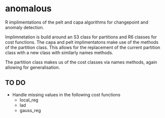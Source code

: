 # anomalous

R implimentations of the pelt and capa algorithms for changepoint and anomaly detection.

Implimnetation is build around an S3 class for partitions and R6 classes for cost functions. 
The capa and pelt implimentatons make use of the methods of the partition class. This allows for the replacement of the current partition class with a new class with similarly names methods.

The partition class makes us of the cost classes via names methods, again allowing for generalisation.

## TO DO

- Handle missing values in the following cost functions
  - local_reg 
  - lad
  - gauss_reg
